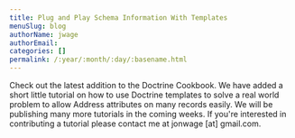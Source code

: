 ```yaml
---
title: Plug and Play Schema Information With Templates
menuSlug: blog
authorName: jwage 
authorEmail: 
categories: []
permalink: /:year/:month/:day/:basename.html
---
```

Check out the latest addition to the Doctrine Cookbook. We have added a
short little tutorial on how to use Doctrine templates to solve a real
world problem to allow Address attributes on many records easily. We
will be publishing many more tutorials in the coming weeks. If you're
interested in contributing a tutorial please contact me at jonwage [at]
gmail.com.

